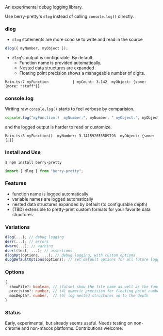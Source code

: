 An experimental debug logging library.

Use berry-pretty's `dlog` instead of calling `console.log()` directly.

### dlog

- `dlog` statements are more concise to write and read in the source

```ts
dlog({ myNumber, myObject });
```

- `dlog`'s output is configurable. By default:
  - Function name is provided automatically.
  - Nested data structures are expanded .
  - Floating point precision shows a manageable number of digits.

```
Main.ts:7 myFunction           | myCount: 3.142  myObject: {some: {more: "stuff"}}
```

### console.log

Writing raw `console.log()` starts to feel verbose by comparision. 

```ts
console.log("myFunction()  myNumber:", myNumber, " myObject:", myObject);
```

and the logged output is harder to read or customize.

```
Main.ts:8 myFunction()  myNumber: 3.141592653589793  myObject: {some: {…}}
```

### Install and Use

```
$ npm install berry-pretty
```

```ts
import { dlog } from "berry-pretty";
```

### Features

- function name is logged automatically
- variable names are logged automatically
- nested data structures expanded by default (to configurable depth)
- (TBD) extensible to pretty-print custom formats for your favorite data structures

### Variations

```ts
dlog(...); // debug logging
derr(...); // errors
dwarn(...); // warning
dsert(test, ...); // assertions
dlogOpt(options, ...); // debug logging, with custom options
dLogDefaultOptions(options); // set default options for all future logging
```

### Options

```ts
{
  showFile?: boolean, // (false) show the file name as well as the function name
  precision?: number, // (4) numeric precision for floating point numbers
  maxDepth?: number,  // (6) log nested structures up to the depth
}
```

### Status

Early, experimental, but already seems useful. 
Needs testing on non-chrome and non-macos platforms.
Contributions welcome.
